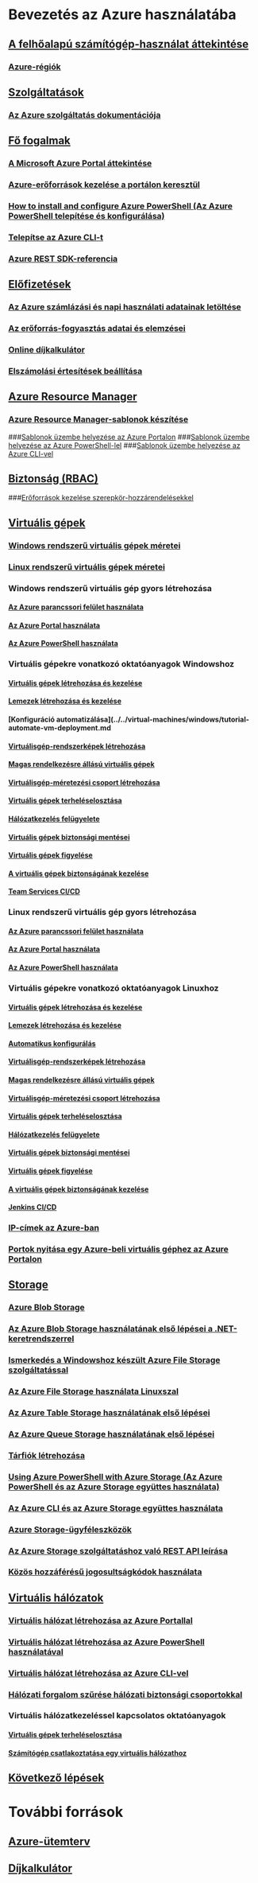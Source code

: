 # Bevezetés az Azure használatába
## [A felhőalapú számítógép-használat áttekintése](azure-operations-guide.md#cloud-computing-overview)
### [Azure-régiók](https://azure.microsoft.com/regions/)
## [Szolgáltatások](azure-operations-guide.md#azure-services)
### [Az Azure szolgáltatás dokumentációja](https://docs.microsoft.com/azure)
## [Fő fogalmak](azure-operations-guide.md#azure-key-concepts)
### [A Microsoft Azure Portal áttekintése](https://azure.microsoft.com/documentation/articles/azure-portal-overview/) 
### [Azure-erőforrások kezelése a portálon keresztül](https://docs.microsoft.com/azure/azure-portal/resource-group-portal)
### [How to install and configure Azure PowerShell (Az Azure PowerShell telepítése és konfigurálása)](/powershell/azure/install-azurerm-ps)
### [Telepítse az Azure CLI-t](/cli/azure/install-azure-cli.md?toc=%2fazure%2fguides%2foperations%2ftoc.json)
### [Azure REST SDK-referencia](https://docs.microsoft.com/rest/api/index)

## [Előfizetések](azure-operations-guide.md#azure-subscriptions)
### [Az Azure számlázási és napi használati adatainak letöltése](../../billing/billing-download-azure-invoice-daily-usage-date.md?toc=%2fazure%2fguides%2foperations%2ftoc.json)
### [Az erőforrás-fogyasztás adatai és elemzései](../../billing/billing-usage-rate-card-overview.md?toc=%2fazure%2fguides%2foperations%2ftoc.json)
### [Online díjkalkulátor](http://azure.microsoft.com/pricing/calculator)
### [Elszámolási értesítések beállítása](../../billing/billing-set-up-alerts.md?toc=%2fazure%2fguides%2foperations%2ftoc.json)

## [Azure Resource Manager](azure-operations-guide.md#azure-resource-manager)

### [Azure Resource Manager-sablonok készítése](../../resource-group-authoring-templates.md?toc=%2fazure%2fguides%2foperations%2ftoc.json)
###[Sablonok üzembe helyezése az Azure Portalon](../../azure-resource-manager/resource-group-template-deploy-portal.md?toc=%2fazure%2fguides%2foperations%2ftoc.json)
###[Sablonok üzembe helyezése az Azure PowerShell-lel](../../azure-resource-manager/resource-group-template-deploy.md?toc=%2fazure%2fguides%2foperations%2ftoc.json)
###[Sablonok üzembe helyezése az Azure CLI-vel](../../azure-resource-manager/resource-group-template-deploy-cli.md?toc=%2fazure%2fguides%2foperations%2ftoc.json)

## [Biztonság (RBAC)](azure-operations-guide.md#security-of-azure-resource)
###[Erőforrások kezelése szerepkör-hozzárendelésekkel](../../active-directory/role-based-access-control-configure.md?toc=%2fazure%2fguides%2foperations%2ftoc.json)

## [Virtuális gépek](azure-operations-guide.md#azure-virtual-machines)
### [Windows rendszerű virtuális gépek méretei](../../virtual-machines/windows/sizes.md?toc=%2fazure%2fguides%2foperations%2ftoc.json) 
### [Linux rendszerű virtuális gépek méretei](../../virtual-machines/linux/sizes.md?toc=%2fazure%2fguides%2foperations%2ftoc.json)


### Windows rendszerű virtuális gép gyors létrehozása
#### [Az Azure parancssori felület használata](../../virtual-machines/windows/quick-create-cli.md?toc=%2fazure%2fguides%2foperations%2ftoc.json)
#### [Az Azure Portal használata](../../virtual-machines/windows/quick-create-portal.md?toc=%2fazure%2fguides%2foperations%2ftoc.json)
#### [Az Azure PowerShell használata](../../virtual-machines/windows/quick-create-powershell.md?toc=%2fazure%2fguides%2foperations%2ftoc.json)
### Virtuális gépekre vonatkozó oktatóanyagok Windowshoz
#### [Virtuális gépek létrehozása és kezelése](../../virtual-machines/windows/tutorial-manage-vm.md?toc=%2fazure%2fguides%2foperations%2ftoc.json)
#### [Lemezek létrehozása és kezelése](../../virtual-machines/windows/tutorial-manage-data-disk.md?toc=%2fazure%2fguides%2foperations%2ftoc.json)
#### [Konfiguráció automatizálása](../../virtual-machines/windows/tutorial-automate-vm-deployment.md
#### [Virtuálisgép-rendszerképek létrehozása](../../virtual-machines/windows/tutorial-custom-images.md?toc=%2fazure%2fguides%2foperations%2ftoc.json)
#### [Magas rendelkezésre állású virtuális gépek](../../virtual-machines/windows/tutorial-availability-sets.md?toc=%2fazure%2fguides%2foperations%2ftoc.json)
#### [Virtuálisgép-méretezési csoport létrehozása](../../virtual-machines/windows/tutorial-create-vmss.md?toc=%2fazure%2fguides%2foperations%2ftoc.json)
#### [Virtuális gépek terheléselosztása](../../virtual-machines/windows/tutorial-load-balancer.md?toc=%2fazure%2fguides%2foperations%2ftoc.json)
#### [Hálózatkezelés felügyelete](../../virtual-machines/windows/tutorial-virtual-network.md?toc=%2fazure%2fguides%2foperations%2ftoc.json)
#### [Virtuális gépek biztonsági mentései](../../virtual-machines/windows/tutorial-backup-vms.md?toc=%2fazure%2fguides%2foperations%2ftoc.json)
#### [Virtuális gépek figyelése](../../virtual-machines/windows/tutorial-monitoring.md?toc=%2fazure%2fguides%2foperations%2ftoc.json)
#### [A virtuális gépek biztonságának kezelése](../../virtual-machines/windows/tutorial-azure-security.md?toc=%2fazure%2fguides%2foperations%2ftoc.json)
#### [Team Services CI/CD](../../virtual-machines/windows/tutorial-vsts-iis-cicd.md?toc=%2fazure%2fguides%2foperations%2ftoc.json)

### Linux rendszerű virtuális gép gyors létrehozása
#### [Az Azure parancssori felület használata](../../virtual-machines/linux/quick-create-cli.md?toc=%2fazure%2fguides%2foperations%2ftoc.json)
#### [Az Azure Portal használata](../../virtual-machines/linux/quick-create-portal.md?toc=%2fazure%2fguides%2foperations%2ftoc.json)
#### [Az Azure PowerShell használata](../../virtual-machines/linux/quick-create-powershell.md?toc=%2fazure%2fguides%2foperations%2ftoc.json)
### Virtuális gépekre vonatkozó oktatóanyagok Linuxhoz
#### [Virtuális gépek létrehozása és kezelése](../../virtual-machines/linux/tutorial-manage-vm.md?toc=%2fazure%2fguides%2foperations%2ftoc.json)
#### [Lemezek létrehozása és kezelése](../../virtual-machines/linux/tutorial-manage-disks.md?toc=%2fazure%2fguides%2foperations%2ftoc.json)
#### [Automatikus konfigurálás](../../virtual-machines/linux/tutorial-automate-vm-deployment.md?toc=%2fazure%2fguides%2foperations%2ftoc.json)
#### [Virtuálisgép-rendszerképek létrehozása](../../virtual-machines/linux/tutorial-custom-images.md?toc=%2fazure%2fguides%2foperations%2ftoc.json)
#### [Magas rendelkezésre állású virtuális gépek](../../virtual-machines/linux/tutorial-availability-sets.md?toc=%2fazure%2fguides%2foperations%2ftoc.json)
#### [Virtuálisgép-méretezési csoport létrehozása](../../virtual-machines/linux/tutorial-create-vmss.md?toc=%2fazure%2fguides%2foperations%2ftoc.json)
#### [Virtuális gépek terheléselosztása](../../virtual-machines/linux/tutorial-load-balancer.md?toc=%2fazure%2fguides%2foperations%2ftoc.json)
#### [Hálózatkezelés felügyelete](../../virtual-machines/linux/tutorial-virtual-network.md?toc=%2fazure%2fguides%2foperations%2ftoc.json)
#### [Virtuális gépek biztonsági mentései](../../virtual-machines/linux/tutorial-backup-vms.md?toc=%2fazure%2fguides%2foperations%2ftoc.json)
#### [Virtuális gépek figyelése](../../virtual-machines/linux/tutorial-monitoring.md?toc=%2fazure%2fguides%2foperations%2ftoc.json)
#### [A virtuális gépek biztonságának kezelése](../../virtual-machines/linux/tutorial-azure-security.md?toc=%2fazure%2fguides%2foperations%2ftoc.json)
#### [Jenkins CI/CD](../../virtual-machines/linux/tutorial-jenkins-github-docker-cicd.md?toc=%2fazure%2fguides%2foperations%2ftoc.json)

### [IP-címek az Azure-ban](../../virtual-network/virtual-network-ip-addresses-overview-arm.md?toc=%2fazure%2fguides%2foperations%2ftoc.json)
### [Portok nyitása egy Azure-beli virtuális géphez az Azure Portalon](../../virtual-machines/windows/nsg-quickstart-portal.md?toc=%2fazure%2fguides%2foperations%2ftoc.json)

## [Storage](azure-operations-guide.md#azure-storage)

### [Azure Blob Storage](../../storage/blobs/storage-blob-storage-tiers.md?toc=%2fazure%2fguides%2foperations%2ftoc.json)
### [Az Azure Blob Storage használatának első lépései a .NET-keretrendszerrel](../../storage/blobs/storage-dotnet-how-to-use-blobs.md?toc=%2fazure%2fguides%2foperations%2ftoc.json)
### [Ismerkedés a Windowshoz készült Azure File Storage szolgáltatással](../../storage/files/storage-how-to-use-files-windows.md?toc=%2fazure%2fguides%2foperations%2ftoc.json) 
### [Az Azure File Storage használata Linuxszal](../../storage/files/storage-how-to-use-files-linux.md?toc=%2fazure%2fguides%2foperations%2ftoc.json)
### [Az Azure Table Storage használatának első lépései](../../cosmos-db/table-storage-how-to-use-dotnet.md?toc=%2fazure%2fguides%2foperations%2ftoc.json)
### [Az Azure Queue Storage használatának első lépései](../../storage/queues/storage-dotnet-how-to-use-queues.md?toc=%2fazure%2fguides%2foperations%2ftoc.json)
### [Tárfiók létrehozása](../../storage/common/storage-create-storage-account.md#create-a-storage-account)
### [Using Azure PowerShell with Azure Storage (Az Azure PowerShell és az Azure Storage együttes használata)](../../storage/common/storage-powershell-guide-full.md?toc=%2fazure%2fguides%2foperations%2ftoc.json)
### [Az Azure CLI és az Azure Storage együttes használata](../../storage/common/storage-azure-cli.md?toc=%2fazure%2fguides%2foperations%2ftoc.json)
### [Azure Storage-ügyféleszközök](../../storage/common/storage-explorers.md?toc=%2fazure%2fguides%2foperations%2ftoc.json)
### [Az Azure Storage szolgáltatáshoz való REST API leírása](/rest/api/storageservices/Azure-Storage-Services-REST-API-Reference)
### [Közös hozzáférésű jogosultságkódok használata](../../storage/common/storage-dotnet-shared-access-signature-part-1.md?toc=%2fazure%2fguides%2foperations%2ftoc.json)



## [Virtuális hálózatok](azure-operations-guide.md#azure-virtual-network)
### [Virtuális hálózat létrehozása az Azure Portallal](../../virtual-network/quick-create-portal.md?toc=%2fazure%2fguides%2foperations%2ftoc.json)
### [Virtuális hálózat létrehozása az Azure PowerShell használatával](../../virtual-network/quick-create-powershell.md?toc=%2fazure%2fguides%2foperations%2ftoc.json)
### [Virtuális hálózat létrehozása az Azure CLI-vel](../../virtual-network/quick-create-cli.md#create-a-virtual-network?toc=%2fazure%2fguides%2foperations%2ftoc.json)
### [Hálózati forgalom szűrése hálózati biztonsági csoportokkal](../../virtual-network/virtual-networks-nsg.md?toc=%2fazure%2fguides%2foperations%2ftoc.json)
### Virtuális hálózatkezeléssel kapcsolatos oktatóanyagok
#### [Virtuális gépek terheléselosztása](../../virtual-machines/linux/tutorial-load-balance-nodejs.md?toc=%2fazure%2fguides%2foperations%2ftoc.json)
#### [Számítógép csatlakoztatása egy virtuális hálózathoz](../../vpn-gateway/vpn-gateway-howto-point-to-site-resource-manager-portal.md?toc=%2fazure%2fguides%2foperations%2ftoc.json)

## [Következő lépések](azure-operations-guide.md#next-steps)
# További források
## [Azure-ütemterv](https://azure.microsoft.com/roadmap/)
## [Díjkalkulátor](https://azure.microsoft.com/pricing/calculator/)
